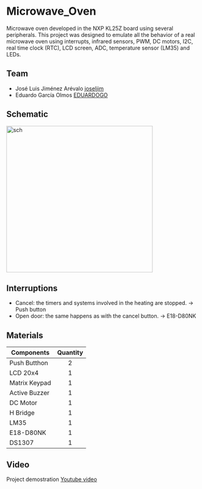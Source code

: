 # Microwave_Oven
Microwave oven developed in the NXP KL25Z board using several peripherals. This project was designed to emulate all the behavior of a real microwave oven using interrupts, infrared sensors, PWM, DC motors, I2C, real time clock (RTC), LCD screen, ADC, temperature sensor (LM35) and LEDs.

## Team

* José Luis Jiménez Arévalo [joseljim](https://github.com/joseljim)
* Eduardo García Olmos [EDUARDOGO](https://github.com/EGO72)

## Schematic

<img width="382" alt="sch" src="https://user-images.githubusercontent.com/78834111/155444998-d313b294-cf7b-466b-9b50-af20cadf153a.png">

## Interruptions

* Cancel: the timers and systems involved in the heating are stopped. -> Push button
* Open door: the same happens as with the cancel button.              -> E18-D80NK

## Materials

| **Components** | **Quantity** |
|------------|:--------:|
|Push Butthon|2         |
|LCD 20x4    |1         |
|Matrix Keypad|1        |
|Active Buzzer|1        |
|DC Motor     |1        |
|H Bridge     |1        |
|LM35         |1        |
|E18-D80NK    |1        |
|DS1307       |1        |



## Video

Project demostration [Youtube video](https://youtu.be/nM7_EuxoMyk)
